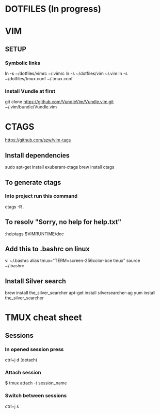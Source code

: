 # DOTFILES (In progress)

# VIM
## SETUP
### Symbolic links
ln -s ~/dotfiles/vimrc ~/.vimrc
ln -s ~/dotfiles/vim ~/.vim
ln -s ~/dotfiles/tmux.conf ~/.tmux.conf

### Install Vundle at first
git clone https://github.com/VundleVim/Vundle.vim.git ~/.vim/bundle/Vundle.vim

# CTAGS
https://github.com/szw/vim-tags

## Install dependencies
sudo apt-get install exuberant-ctags
brew install ctags

## To generate ctags
### Into project run this command
ctags -R .

## To resolv "Sorry, no help for help.txt"
:helptags $VIMRUNTIME/doc


## Add this to .bashrc on linux
vi ~/.bashrc
alias tmux="TERM=screen-256color-bce tmux"
source ~/.bashrc

## Install Silver search
brew install the_silver_searcher
apt-get install silversearcher-ag
yum install the_silver_searcher



# TMUX cheat sheet

## Sessions
### In opened session press
ctrl+j d  (detach)

### Attach session
$ tmux attach -t session_name

### Switch between sessions
ctrl+j s
